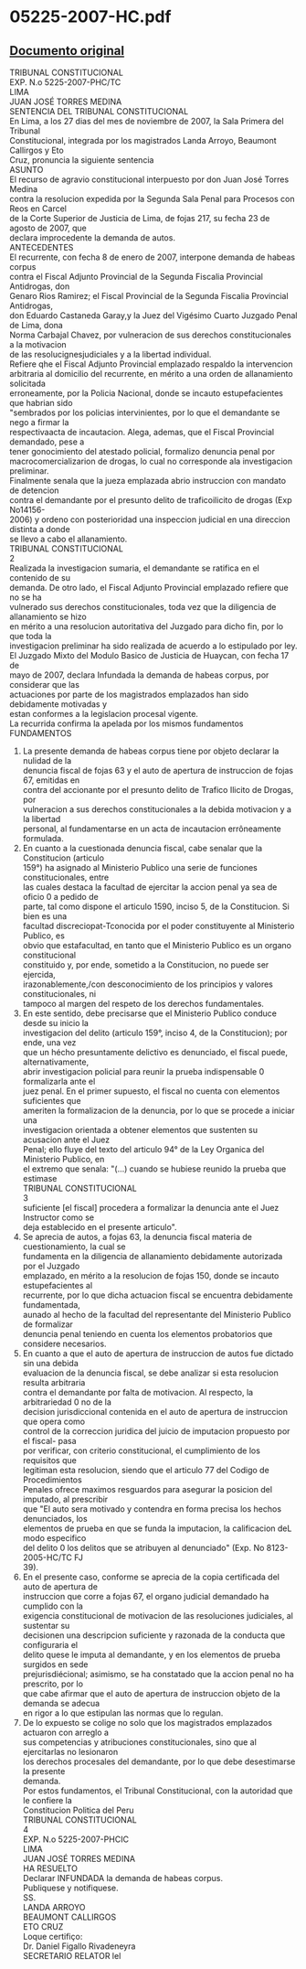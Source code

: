 
05225-2007-HC.pdf
=================
  
[Documento original](https://tc.gob.pe/jurisprudencia/2008/05225-2007-HC.pdf)  
---  
TRIBUNAL CONSTITUCIONAL  
EXP. N.o 5225-2007-PHC/TC  
LIMA  
JUAN JOSÉ TORRES MEDINA  
SENTENCIA DEL TRIBUNAL CONSTITUCIONAL  
En Lima, a los 27 dias del mes de noviembre de 2007, la Sala Primera del Tribunal  
Constitucional, integrada por los magistrados Landa Arroyo, Beaumont Callirgos y Eto  
Cruz, pronuncia la siguiente sentencia  
ASUNTO  
El recurso de agravio constitucional interpuesto por don Juan José Torres Medina  
contra la resolucion expedida por la Segunda Sala Penal para Procesos con Reos en Carcel  
de la Corte Superior de Justicia de Lima, de fojas 217, su fecha 23 de agosto de 2007, que  
declara improcedente la demanda de autos.  
ANTECEDENTES  
El recurrente, con fecha 8 de enero de 2007, interpone demanda de habeas corpus  
contra el Fiscal Adjunto Provincial de la Segunda Fiscalia Provincial Antidrogas, don  
Genaro Rios Ramirez; el Fiscal Provincial de la Segunda Fiscalia Provincial Antidrogas,  
don Eduardo Castaneda Garay,y la Juez del Vigésimo Cuarto Juzgado Penal de Lima, dona  
Norma Carbajal Chavez, por vulneracion de sus derechos constitucionales a la motivacion  
de las resolucignesjudiciales y a la libertad individual.  
Refiere qhe el Fiscal Adjunto Provincial emplazado respaldo la intervencion  
arbitraria al domicilio del recurrente, en mérito a una orden de allanamiento solicitada  
erroneamente, por la Policia Nacional, donde se incauto estupefacientes que habrian sido  
"sembrados por los policias intervinientes, por lo que el demandante se nego a firmar la  
respectivaacta de incautacion. Alega, ademas, que el Fiscal Provincial demandado, pese a  
tener gonocimiento del atestado policial, formalizo denuncia penal por  
macrocomercializarion de drogas, lo cual no corresponde ala investigacion preliminar.  
Finalmente senala que la jueza emplazada abrio instruccion con mandato de detencion  
contra el demandante por el presunto delito de traficoilicito de drogas (Exp No14156-  
2006) y ordeno con posterioridad una inspeccion judicial en una direccion distinta a donde  
se llevo a cabo el allanamiento.  
TRIBUNAL CONSTITUCIONAL  
2  
Realizada la investigacion sumaria, el demandante se ratifica en el contenido de su  
demanda. De otro lado, el Fiscal Adjunto Provincial emplazado refiere que no se ha  
vulnerado sus derechos constitucionales, toda vez que la diligencia de allanamiento se hizo  
en mérito a una resolucion autoritativa del Juzgado para dicho fin, por lo que toda la  
investigacion preliminar ha sido realizada de acuerdo a lo estipulado por ley.  
El Juzgado Mixto del Modulo Basico de Justicia de Huaycan, con fecha 17 de  
mayo de 2007, declara Infundada la demanda de habeas corpus, por considerar que las  
actuaciones por parte de los magistrados emplazados han sido debidamente motivadas y  
estan conformes a la legislacion procesal vigente.  
La recurrida confirma la apelada por los mismos fundamentos  
FUNDAMENTOS  
1. La presente demanda de habeas corpus tiene por objeto declarar la nulidad de la  
denuncia fiscal de fojas 63 y el auto de apertura de instruccion de fojas 67, emitidas en  
contra del accionante por el presunto delito de Trafico Ilicito de Drogas, por  
vulneracion a sus derechos constitucionales a la debida motivacion y a la libertad  
personal, al fundamentarse en un acta de incautacion errôneamente formulada.  
2. En cuanto a la cuestionada denuncia fiscal, cabe senalar que la Constitucion (articulo  
159°) ha asignado al Ministerio Publico una serie de funciones constitucionales, entre  
las cuales destaca la facultad de ejercitar la accion penal ya sea de oficio 0 a pedido de  
parte, tal como dispone el articulo 1590, inciso 5, de la Constitucion. Si bien es una  
facultad discreciopat-Tconocida por el poder constituyente al Ministerio Publico, es  
obvio que estafacultad, en tanto que el Ministerio Publico es un organo constitucional  
constituido y, por ende, sometido a la Constitucion, no puede ser ejercida,  
irazonablemente,/con desconocimiento de los principios y valores constitucionales, ni  
tampoco al margen del respeto de los derechos fundamentales.  
3. En este sentido, debe precisarse que el Ministerio Publico conduce desde su inicio la  
investigacion del delito (articulo 159°, inciso 4, de la Constitucion); por ende, una vez  
que un hécho presuntamente delictivo es denunciado, el fiscal puede, alternativamente,  
abrir investigacion policial para reunir la prueba indispensable 0 formalizarla ante el  
juez penal. En el primer supuesto, el fiscal no cuenta con elementos suficientes que  
ameriten la formalizacion de la denuncia, por lo que se procede a iniciar una  
investigacion orientada a obtener elementos que sustenten su acusacion ante el Juez  
Penal; ello fluye del texto del articulo 94° de la Ley Organica del Ministerio Publico, en  
el extremo que senala: "(...) cuando se hubiese reunido la prueba que estimase  
TRIBUNAL CONSTITUCIONAL  
3  
suficiente [el fiscal] procedera a formalizar la denuncia ante el Juez Instructor como se  
deja establecido en el presente articulo".  
4. Se aprecia de autos, a fojas 63, la denuncia fiscal materia de cuestionamiento, la cual se  
fundamenta en la diligencia de allanamiento debidamente autorizada por el Juzgado  
emplazado, en mérito a la resolucion de fojas 150, donde se incauto estupefacientes al  
recurrente, por lo que dicha actuacion fiscal se encuentra debidamente fundamentada,  
aunado al hecho de la facultad del representante del Ministerio Publico de formalizar  
denuncia penal teniendo en cuenta los elementos probatorios que considere necesarios.  
5. En cuanto a que el auto de apertura de instruccion de autos fue dictado sin una debida  
evaluacion de la denuncia fiscal, se debe analizar si esta resolucion resulta arbitraria  
contra el demandante por falta de motivacion. Al respecto, la arbitrariedad 0 no de la  
decision jurisdiccional contenida en el auto de apertura de instruccion que opera como  
control de la correccion juridica del juicio de imputacion propuesto por el fiscal- pasa  
por verificar, con criterio constitucional, el cumplimiento de los requisitos que  
legitiman esta resolucion, siendo que el articulo 77 del Codigo de Procedimientos  
Penales ofrece maximos resguardos para asegurar la posicion del imputado, al prescribir  
que "El auto sera motivado y contendra en forma precisa los hechos denunciados, los  
elementos de prueba en que se funda la imputacion, la calificacion deL modo especifico  
del delito 0 los delitos que se atribuyen al denunciado" (Exp. No 8123-2005-HC/TC FJ  
39).  
6. En el presente caso, conforme se aprecia de la copia certificada del auto de apertura de  
instruccion que corre a fojas 67, el organo judicial demandado ha cumplido con la  
exigencia constitucional de motivacion de las resoluciones judiciales, al sustentar su  
decisionen una descripcion suficiente y razonada de la conducta que configuraria el  
delito quese le imputa al demandante, y en los elementos de prueba surgidos en sede  
prejurisdiécional; asimismo, se ha constatado que la accion penal no ha prescrito, por lo  
que cabe afirmar que el auto de apertura de instruccion objeto de la demanda se adecua  
en rigor a lo que estipulan las normas que lo regulan.  
7. De lo expuesto se colige no solo que los magistrados emplazados actuaron con arreglo a  
sus competencias y atribuciones constitucionales, sino que al ejercitarlas no lesionaron  
los derechos procesales del demandante, por lo que debe desestimarse la presente  
demanda.  
Por estos fundamentos, el Tribunal Constitucional, con la autoridad que le confiere la  
Constitucion Politica del Peru  
TRIBUNAL CONSTITUCIONAL  
4  
EXP. N.o 5225-2007-PHCIC  
LIMA  
JUAN JOSÉ TORRES MEDINA  
HA RESUELTO  
Declarar INFUNDADA la demanda de habeas corpus.  
Publiquese y notifiquese.  
SS.  
LANDA ARROYO  
BEAUMONT CALLIRGOS  
ETO CRUZ  
Loque certifiço:  
Dr. Daniel Figallo Rivadeneyra  
SECRETARIO RELATOR lel